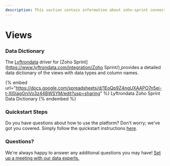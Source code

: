 ```yaml
---
description: This section contain information about zoho-sprint connector views information
---
```


# Views

### Data Dictionary

The [Lyftrondata](https://www.lyftrondata.com/) driver for [Zoho Sprint](https://www.lyftrondata.com/integration/Zoho Sprint/)[ ](https://www.lyftrondata.com/integration/zoho-sprint/)provides a detailed data dictionary of the views with data types and column names.

{% embed url="https://docs.google.com/spreadsheets/d/1EoQp9Z4ngUXAAPO7n5ei-t-Xl0iagGniVo3z44BWSYM/edit?usp=sharing" %}
Lyftrondata Zoho Sprint Data Dictionary
{% endembed %}

### Quickstart Steps

Do you have questions about how to use the platform? Don't worry; we've got you covered. Simply follow the quickstart instructions [here](../../../../quickstart-steps.md).

### Questions? <a href="#questions" id="questions"></a>

We're always happy to answer any additional questions you may have! [Set up a meeting with our data experts.](https://www.lyftrondata.com/book-a-meeting/)


